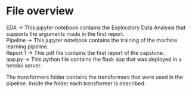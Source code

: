 # File overview

EDA -> This jupyter notebook contains the Exploratory Data Analysis that supports the arguments made in the first report.  
Pipeline -> This jupyter notebook contains the training of the machine learning pipeline.  
Report 1 -> This pdf file contains the first report of the capstone.  
app.py -> This python file contains the flask app that was deployed in a heroku server.  

The transformers folder contains the transformers that were used in the pipeline. Inside the folder each transformer is described.
